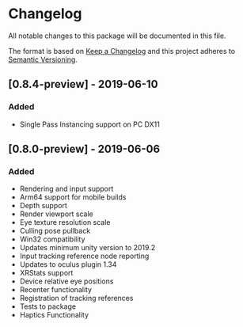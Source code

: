 # Changelog
All notable changes to this package will be documented in this file.

The format is based on [Keep a Changelog](http://keepachangelog.com/en/1.0.0/)
and this project adheres to [Semantic Versioning](http://semver.org/spec/v2.0.0.html).

## [0.8.4-preview] - 2019-06-10
### Added
- Single Pass Instancing support on PC DX11

## [0.8.0-preview] - 2019-06-06
### Added
- Rendering and input support
- Arm64 support for mobile builds
- Depth support
- Render viewport scale
- Eye texture resolution scale
- Culling pose pullback
- Win32 compatibility
- Updates minimum unity version to 2019.2
- Input tracking reference node reporting
- Updates to oculus plugin 1.34
- XRStats support
- Device relative eye positions
- Recenter functionality
- Registration of tracking references
- Tests to package
- Haptics Functionality
